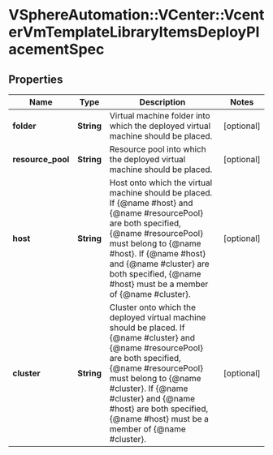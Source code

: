 # VSphereAutomation::VCenter::VcenterVmTemplateLibraryItemsDeployPlacementSpec

## Properties
Name | Type | Description | Notes
------------ | ------------- | ------------- | -------------
**folder** | **String** | Virtual machine folder into which the deployed virtual machine should be placed. | [optional] 
**resource_pool** | **String** | Resource pool into which the deployed virtual machine should be placed. | [optional] 
**host** | **String** | Host onto which the virtual machine should be placed. If {@name #host} and {@name #resourcePool} are both specified, {@name #resourcePool} must belong to {@name #host}. If {@name #host} and {@name #cluster} are both specified, {@name #host} must be a member of {@name #cluster}. | [optional] 
**cluster** | **String** | Cluster onto which the deployed virtual machine should be placed. If {@name #cluster} and {@name #resourcePool} are both specified, {@name #resourcePool} must belong to {@name #cluster}. If {@name #cluster} and {@name #host} are both specified, {@name #host} must be a member of {@name #cluster}. | [optional] 



